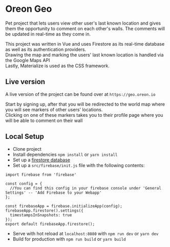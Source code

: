 # Oreon Geo

Pet project that lets users view other user's last known location and gives them the opportunity to comment on each other's walls.
The comments will be updated in real-time as they come in.

This project was written in Vue and uses Firestore as its real-time database as well as its authentication providers.   
Drawing the map and marking the users' last known location is handled via the Google Maps API  
Lastly, Materialize is used as the CSS framework.

## Live version

A live version of the project can be found over at `https://geo.oreon.io`

Start by signing up, after that you will be redirected to the world map where you will see markers of other users' locations.  
Clicking on one of these markers takes you to their profile page where you will be able to comment on their wall

## Local Setup

- Clone project
- Install dependencies `npm install` or `yarn install`
- Set up a [firestore database](https://firebase.google.com/docs/firestore/quickstart)
- Set up a `src/firebase/init.js` file with the following contents:
```
import firebase from 'firebase'

const config = {
  //You can find this config in your firebase console under 'General Settings' -- 'Add Firebase to your Webapp'
};

const firebaseApp = firebase.initializeApp(config);
firebaseApp.firestore().settings({
  timestampsInSnapshots: true
});
export default firebaseApp.firestore();
```
- Serve with hot reload at `localhost:8080` with `npm run dev` or `yarn dev`
- Build for production with `npm run build` or `yarn build`



